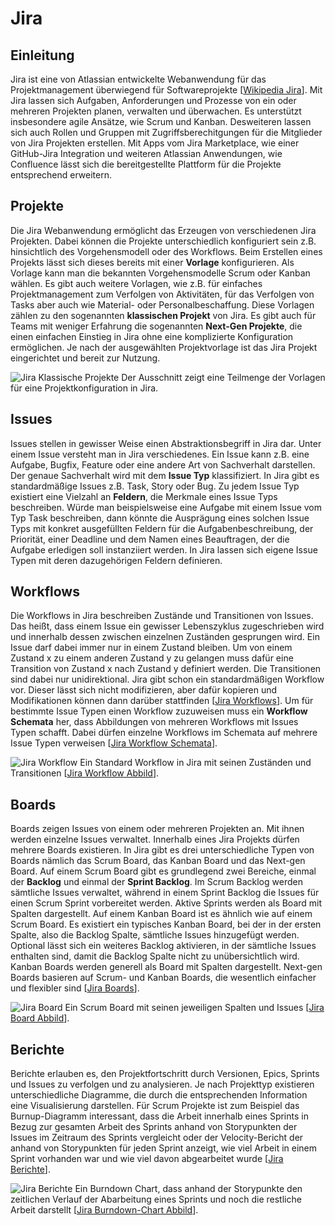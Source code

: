 # Jira

## Einleitung

Jira ist eine von Atlassian entwickelte Webanwendung für das Projektmanagement überwiegend für Softwareprojekte [[Wikipedia Jira][WP-Jira]].
Mit Jira lassen sich Aufgaben, Anforderungen und Prozesse von ein oder mehreren Projekten planen, verwalten und überwachen. 
Es unterstützt insbesondere agile Ansätze, wie Scrum und Kanban. Desweiteren lassen sich auch Rollen und Gruppen
mit Zugriffsberechitgungen für die Mitglieder von Jira Projekten erstellen. Mit Apps vom Jira Marketplace, wie einer GitHub-Jira
Integration und weiteren Atlassian Anwendungen, wie Confluence lässt sich die bereitgestellte Plattform für die Projekte entsprechend
erweitern.

## Projekte

Die Jira Webanwendung ermöglicht das Erzeugen von verschiedenen Jira Projekten. Dabei können die Projekte unterschiedlich konfiguriert
sein z.B. hinsichtlich des Vorgehensmodell oder des Workflows. Beim Erstellen eines Projekts lässt sich dieses bereits mit einer
**Vorlage** konfigurieren. Als Vorlage kann man die bekannten Vorgehensmodelle Scrum oder Kanban wählen. Es gibt auch weitere Vorlagen,
wie z.B. für einfaches Projektmanagement zum Verfolgen von Aktivitäten, für das Verfolgen von Tasks aber auch wie Material-
oder Personalbeschaffung. Diese Vorlagen zählen zu den sogenannten **klassischen Projekt** von Jira. Es gibt auch für Teams mit weniger
Erfahrung die sogenannten **Next-Gen Projekte**, die einen einfachen Einstieg in Jira ohne eine komplizierte Konfiguration ermöglichen.
Je nach der ausgewählten Projektvorlage ist das Jira Projekt eingerichtet und bereit zur Nutzung.

![Jira Klassische Projekte](/../Abbildungen/Richard_Leikam/Jira_Klassische_Projekte.png)
Der Ausschnitt zeigt eine Teilmenge der Vorlagen für eine Projektkonfiguration in Jira.

## Issues

Issues stellen in gewisser Weise einen Abstraktionsbegriff in Jira dar. Unter einem Issue versteht man in Jira verschiedenes.
Ein Issue kann z.B. eine Aufgabe, Bugfix, Feature oder eine andere Art von Sachverhalt darstellen. Der genaue Sachverhalt wird mit dem
**Issue Typ** klassifiziert. In Jira gibt es standardmäßige Issues z.B. Task, Story oder Bug. Zu jedem Issue Typ existiert eine Vielzahl
an **Feldern**, die Merkmale eines Issue Typs beschreiben. Würde man beispielsweise eine Aufgabe mit einem Issue vom Typ Task beschreiben,
dann könnte die Ausprägung eines solchen Issue Typs mit konkret ausgefüllten Feldern für die Aufgabenbeschreibung, der Priorität, einer
Deadline und dem Namen eines Beauftragen, der die Aufgabe erledigen soll instanziiert werden. In Jira lassen sich eigene Issue Typen mit
deren dazugehörigen Feldern definieren.

## Workflows

Die Workflows in Jira beschreiben Zustände und Transitionen von Issues. Das heißt, dass einem Issue ein gewisser Lebenszyklus zugeschrieben
wird und innerhalb dessen zwischen einzelnen Zuständen gesprungen wird. Ein Issue darf dabei immer nur in einem Zustand bleiben. Um von einem
Zustand x zu einem anderen Zustand y zu gelangen muss dafür eine Transition von Zustand x nach Zustand y definiert werden. Die Transitionen
sind dabei nur unidirektional. Jira gibt schon ein standardmäßigen Workflow vor. Dieser lässt sich nicht modifizieren, aber dafür kopieren
und Modifikationen können dann darüber stattfinden [[Jira Workflows][Jira-Workflows]]. Um für bestimmte Issue Typen einen Workflow zuzuweisen muss ein **Workflow Schemata** her,
dass Abbildungen von mehreren Workflows mit Issues Typen schafft. Dabei dürfen einzelne Workflows im Schemata auf mehrere Issue Typen
verweisen [[Jira Workflow Schemata][Jira-Workflow-Schemata]].

![Jira Workflow](https://confluence.atlassian.com/adminjiraserver072/files/828787890/828787899/1/1456788407758/JIRA+Workflow.png)
Ein Standard Workflow in Jira mit seinen Zuständen und Transitionen [[Jira Workflow Abbild][Jira-Workflows]].

## Boards

Boards zeigen Issues von einem oder mehreren Projekten an. Mit ihnen werden einzelne Issues verwaltet. Innerhalb eines Jira Projekts dürfen
mehrere Boards existieren. In Jira gibt es drei unterschiedliche Typen von Boards nämlich das Scrum Board, das Kanban Board und das
Next-gen Board. Auf einem Scrum Board gibt es grundlegend zwei Bereiche, einmal der **Backlog** und einmal der **Sprint Backlog**.
Im Scrum Backlog werden sämtliche Issues verwaltet, während in einem Sprint Backlog die Issues für einen Scrum Sprint vorbereitet werden.
Aktive Sprints werden als Board mit Spalten dargestellt. Auf einem Kanban Board ist es ähnlich wie auf einem
Scrum Board. Es existiert ein typisches Kanban Board, bei der in der ersten Spalte, also die Backlog Spalte, sämtliche Issues hinzugefügt
werden. Optional lässt sich ein weiteres Backlog aktivieren, in der sämtliche Issues enthalten sind, damit die Backlog Spalte nicht zu
unübersichtlich wird. Kanban Boards werden generell als Board mit Spalten dargestellt. Next-gen Boards basieren auf Scrum- und Kanban Boards,
die wesentlich einfacher und flexibler sind [[Jira Boards][Jira-Boards]].

![Jira Board](https://confluence.atlassian.com/jirasoftwarecloud/files/946023490/946023491/1/1519281781266/Scrum+board.png)
Ein Scrum Board mit seinen jeweiligen Spalten und Issues [[Jira Board Abbild][Jira-Boards]].

## Berichte

Berichte erlauben es, den Projektfortschritt durch Versionen, Epics, Sprints und Issues zu verfolgen und zu analysieren. Je nach Projekttyp
existieren unterschiedliche Diagramme, die durch die entsprechenden Information eine Visualisierung darstellen. Für Scrum Projekte ist
zum Beispiel das Burnup-Diagramm interessant, dass die Arbeit innerhalb eines Sprints in Bezug zur gesamten Arbeit des Sprints anhand
von Storypunkten der Issues im Zeitraum des Sprints vergleicht oder der Velocity-Bericht der anhand von Storypunkten für jeden Sprint anzeigt,
wie viel Arbeit in einem Sprint vorhanden war und wie viel davon abgearbeitet wurde [[Jira Berichte][Jira-Berichte]].

![Jira Berichte](https://confluence.atlassian.com/jirasoftwarecloud/files/777002653/867194399/1/1484024907542/burndown-chart.png)
Ein Burndown Chart, dass anhand der Storypunkte den zeitlichen Verlauf der Abarbeitung eines Sprints
und noch die restliche Arbeit darstellt [[Jira Burndown-Chart Abbild][Jira-Burndown-Chart]].

[WP-Jira]: https://de.wikipedia.org/wiki/Jira_(Software)
[Jira-Workflows]: https://confluence.atlassian.com/adminjiraserver072/working-with-workflows-828787890.html
[Jira-Workflow-Schemata]: https://confluence.atlassian.com/adminjiraserver073/configuring-workflow-schemes-861253569.html
[Jira-Boards]: https://confluence.atlassian.com/jirasoftwarecloud/what-is-a-board-764477964.html
[Jira-Berichte]: https://confluence.atlassian.com/jirasoftwarecloud/reporting-764478415.html
[Jira-Burndown-Chart]: https://confluence.atlassian.com/jirasoftwarecloud/burndown-chart-777002653.html